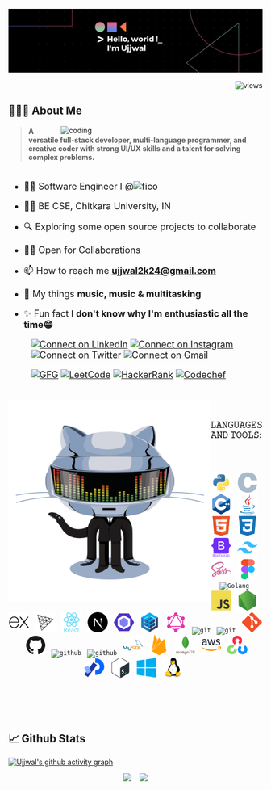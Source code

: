 ![banner](https://github.com/UjjwalSk/UjjwalSk/blob/main/src/banner.png?raw=true)
<div align="right">
 
 ![views](https://komarev.com/ghpvc/?username=UjjwalSk&color=blueviolet)
</div>
 
<h2>
🙋🏻‍♂️ About Me
</h2>

<div>
<!--  <img align="right" alt="coding" width="400" src="https://github.com/UjjwalSk/UjjwalSk/blob/main/src/yoga.png?raw=true"/> -->
 <img align="right" alt="coding" width="400" src="https://user-images.githubusercontent.com/101383635/198191581-35c5935a-ac37-4ee0-af05-1ba14e08f026.gif">
</div>

> #### A versatile full-stack developer, multi-language programmer, and creative coder with strong UI/UX skills and a talent for solving complex problems. 
<span style="font-size: 18px">
<p >

- 👨‍💻 Software Engineer I @<img src="https://www.fico.com/themes/custom/fico_general/assets/icons/fico-logo-blue.svg" alt="fico" width="40" height="40" style="margin-top:20px;"/>   
  
- 👨‍🎓 BE CSE, Chitkara University, IN

- 🔍 Exploring some open source projects to collaborate

- 🤝🏼 Open for Collaborations
 
-  📫 How to reach me **ujjwal2k24@gmail.com**
 
- 🙂 My things **music, music & multitasking**

- ✨ Fun fact **I don't know why I'm enthusiastic all the time😁**
 
 &nbsp;&nbsp;&nbsp;&nbsp;&nbsp;&nbsp;&nbsp;&nbsp;&nbsp;[![Connect on LinkedIn](https://img.shields.io/badge/LinkedIn-0077B5?style=for-the-badge&logo=linkedin&logoColor=white)](https://www.linkedin.com/in/ujjwalsk/)  [![Connect on Instagram](https://img.shields.io/badge/Instagram-E4405F?style=for-the-badge&logo=instagram&logoColor=white)](https://www.instagram.com/ujjwal2k04/)  
 &nbsp;&nbsp;&nbsp;&nbsp;&nbsp;&nbsp;&nbsp;&nbsp;&nbsp;[![Connect on Twitter](https://img.shields.io/badge/Twitter-1DA1F2?style=for-the-badge&logo=twitter&logoColor=white)](https://twitter.com/ujjwal2k24)  [![Connect on Gmail](https://img.shields.io/badge/Gmail-D14836?style=for-the-badge&logo=gmail&logoColor=white)](mailto:ujjwal2k24@gmail.com)
 
&nbsp;&nbsp;&nbsp;&nbsp;&nbsp;&nbsp;&nbsp;&nbsp;&nbsp;[![GFG](https://img.shields.io/badge/-geeksforgeeks-080704?style=for-the-badge&logo=geeksforgeeks)](https://auth.geeksforgeeks.org/user/neofetch/practice) [![LeetCode](https://img.shields.io/badge/LeetCode-000000?style=for-the-badge&logo=LeetCode&logoColor=#d16c06)](https://leetcode.com/ujsk07/)  [![HackerRank](https://img.shields.io/badge/-Hackerrank-2EC866?style=for-the-badge&logo=HackerRank&logoColor=white)](https://www.hackerrank.com/CoDeZ_0)  [![Codechef](https://img.shields.io/badge/-CodeChef-5B4638?style=for-the-badge&logo=CodeChef&logoColor=white)](https://www.codechef.com/users/ujju07)

 </p>
</span>
<div align='center'>

#

<a target="_blank"><img align="left" height="400" width="400" alt="𝙶𝙸𝙵" src="https://github.com/UjjwalSk/UjjwalSk/blob/main/github.gif?raw=true"></a>
<br/>

### **𝙻𝙰𝙽𝙶𝚄𝙰𝙶𝙴𝚂 𝙰𝙽𝙳 𝚃𝙾𝙾𝙻𝚂:**  
<br/>
<br/>
  
<code><img src="https://raw.githubusercontent.com/devicons/devicon/1119b9f84c0290e0f0b38982099a2bd027a48bf1/icons/python/python-original.svg" alt="python" width="40" height="40"/></code>&nbsp;&nbsp; 
<code><img src="https://raw.githubusercontent.com/devicons/devicon/1119b9f84c0290e0f0b38982099a2bd027a48bf1/icons/c/c-original.svg" alt="C" width="40" height="40"/></code>&nbsp;&nbsp;
<code><img src="https://raw.githubusercontent.com/devicons/devicon/1119b9f84c0290e0f0b38982099a2bd027a48bf1/icons/cplusplus/cplusplus-original.svg" alt="C++" width="40" height="40"/></code>&nbsp;&nbsp; 
<code><img src="https://raw.githubusercontent.com/devicons/devicon/1119b9f84c0290e0f0b38982099a2bd027a48bf1/icons/java/java-original.svg" alt="Java" width="40" height="40"/></code>&nbsp;&nbsp; 
<code><img src="https://raw.githubusercontent.com/devicons/devicon/1119b9f84c0290e0f0b38982099a2bd027a48bf1/icons/html5/html5-original.svg" alt="html5" height="40"/></code>&nbsp;&nbsp; 
<code><img src="https://raw.githubusercontent.com/devicons/devicon/1119b9f84c0290e0f0b38982099a2bd027a48bf1/icons/css3/css3-plain.svg" alt="css3" height="40"/></code>&nbsp;&nbsp; 
<code><img src="https://raw.githubusercontent.com/devicons/devicon/1119b9f84c0290e0f0b38982099a2bd027a48bf1/icons/bootstrap/bootstrap-plain-wordmark.svg" alt="bootstrap" height="40"/></code>&nbsp;&nbsp; 
 <code><img src="https://raw.githubusercontent.com/devicons/devicon/1119b9f84c0290e0f0b38982099a2bd027a48bf1/icons/tailwindcss/tailwindcss-plain.svg" alt="tailwind" width="40" height="40"/></code>&nbsp;&nbsp;
 <code><img src="https://raw.githubusercontent.com/devicons/devicon/1119b9f84c0290e0f0b38982099a2bd027a48bf1/icons/sass/sass-original.svg" alt="sass" width="40" height="40"/></code>&nbsp;&nbsp;
 <code><img src="https://raw.githubusercontent.com/devicons/devicon/1119b9f84c0290e0f0b38982099a2bd027a48bf1/icons/figma/figma-original.svg" alt="figma" width="40" height="40"/></code>&nbsp;&nbsp;
 <code><img src="https://cdn.jsdelivr.net/gh/devicons/devicon@latest/icons/go/go-original-wordmark.svg" alt="Golang" width="40" height="40"/></code>&nbsp;&nbsp; 
 <code><img src="https://raw.githubusercontent.com/devicons/devicon/1119b9f84c0290e0f0b38982099a2bd027a48bf1/icons/javascript/javascript-original.svg" alt="JavaScript" width="40" height="40"/></code>&nbsp;&nbsp;
 <code><img src="https://raw.githubusercontent.com/devicons/devicon/1119b9f84c0290e0f0b38982099a2bd027a48bf1/icons/nodejs/nodejs-original.svg" alt="nodeJS" width="40" height="40"/></code>&nbsp;&nbsp;
 <code><img src="https://raw.githubusercontent.com/devicons/devicon/1119b9f84c0290e0f0b38982099a2bd027a48bf1/icons/express/express-original.svg" alt="express" width="40" height="40"/></code>&nbsp;&nbsp;
 <code><img src="https://raw.githubusercontent.com/devicons/devicon/1119b9f84c0290e0f0b38982099a2bd027a48bf1/icons/threejs/threejs-original.svg" alt="express" width="40" height="40"/></code>&nbsp;&nbsp;
<code><img src="https://raw.githubusercontent.com/devicons/devicon/1119b9f84c0290e0f0b38982099a2bd027a48bf1/icons/react/react-original-wordmark.svg" alt="React" width="40" height="40"/></code>&nbsp;&nbsp; 
<code><img src="https://raw.githubusercontent.com/devicons/devicon/1119b9f84c0290e0f0b38982099a2bd027a48bf1/icons/nextjs/nextjs-original.svg" alt="Nextjs" width="40" height="40"/></code>&nbsp;&nbsp;
<code><img src="https://raw.githubusercontent.com/devicons/devicon/1119b9f84c0290e0f0b38982099a2bd027a48bf1/icons/eslint/eslint-original.svg" alt="eslint" width="40" height="40"/></code>&nbsp;&nbsp;
<code><img src="https://raw.githubusercontent.com/devicons/devicon/1119b9f84c0290e0f0b38982099a2bd027a48bf1/icons/sequelize/sequelize-original.svg" alt="sequelize" width="40" height="40"/></code>&nbsp;&nbsp;
<code><img src="https://raw.githubusercontent.com/devicons/devicon/1119b9f84c0290e0f0b38982099a2bd027a48bf1/icons/graphql/graphql-plain.svg" alt="graphQL" width="40" height="40"/></code>&nbsp;&nbsp;
<code><img src="https://cdn.jsdelivr.net/gh/devicons/devicon@latest/icons/docker/docker-original.svg" alt="git" width="40" height="40"/></code>&nbsp;&nbsp; 
<code><img src="https://cdn.jsdelivr.net/gh/devicons/devicon@latest/icons/kubernetes/kubernetes-original.svg" alt="git" width="40" height="40"/></code>&nbsp;&nbsp;
<code><img src="https://raw.githubusercontent.com/devicons/devicon/1119b9f84c0290e0f0b38982099a2bd027a48bf1/icons/git/git-original.svg" alt="git" width="40" height="40"/></code>&nbsp;&nbsp; 
<code><img src="https://raw.githubusercontent.com/devicons/devicon/1119b9f84c0290e0f0b38982099a2bd027a48bf1/icons/github/github-original.svg" alt="github" width="40" height="40"/></code>&nbsp;&nbsp; 
<code><img src="https://cdn.jsdelivr.net/gh/devicons/devicon@latest/icons/groovy/groovy-original.svg" alt="github" width="40" height="40"/></code>&nbsp;&nbsp; 
<code><img src="https://cdn.jsdelivr.net/gh/devicons/devicon/icons/jenkins/jenkins-original.svg" alt="github" width="40" height="40"/></code>&nbsp;&nbsp; 
<code><img src="https://raw.githubusercontent.com/devicons/devicon/1119b9f84c0290e0f0b38982099a2bd027a48bf1/icons/mysql/mysql-original-wordmark.svg" alt="mysql" width="40" height="40"/></code>&nbsp;&nbsp;
<code><img src="https://raw.githubusercontent.com/devicons/devicon/1119b9f84c0290e0f0b38982099a2bd027a48bf1/icons/firebase/firebase-plain.svg" alt="firebase" width="40" height="40"/></code>&nbsp;&nbsp;
<code><img src="https://raw.githubusercontent.com/devicons/devicon/1119b9f84c0290e0f0b38982099a2bd027a48bf1/icons/mongodb/mongodb-original-wordmark.svg" alt="mongodb" width="40" height="40"/></code>&nbsp;&nbsp;
<code><img src="https://raw.githubusercontent.com/devicons/devicon/1119b9f84c0290e0f0b38982099a2bd027a48bf1/icons/amazonwebservices/amazonwebservices-original.svg" alt="aws" width="40" height="40"/></code>&nbsp;&nbsp;
<code><img src="https://raw.githubusercontent.com/devicons/devicon/1119b9f84c0290e0f0b38982099a2bd027a48bf1/icons/opencv/opencv-original.svg" alt="opencv" width="40" height="40"/></code>&nbsp;&nbsp;
<code><img src="https://raw.githubusercontent.com/devicons/devicon/1119b9f84c0290e0f0b38982099a2bd027a48bf1/icons/processing/processing-original.svg" alt="processing" width="40" height="40"/></code>&nbsp;&nbsp;
<code><img src="https://raw.githubusercontent.com/devicons/devicon/1119b9f84c0290e0f0b38982099a2bd027a48bf1/icons/bash/bash-original.svg" alt="bash" width="40" height="40"/></code>&nbsp;&nbsp;
<code><img src="https://raw.githubusercontent.com/devicons/devicon/1119b9f84c0290e0f0b38982099a2bd027a48bf1/icons/windows8/windows8-original.svg" alt="Win11" width="40" height="40"/></code>&nbsp;&nbsp;
<code><img src="https://raw.githubusercontent.com/devicons/devicon/1119b9f84c0290e0f0b38982099a2bd027a48bf1/icons/linux/linux-original.svg" alt="Linux" width="40" height="40"/></code>&nbsp;&nbsp; 
<br/>

#

</div>
<br/><br/>

 <h2>📈 Github Stats</h2>

<p >

[![Ujjwal's github activity graph](https://github-readme-activity-graph.vercel.app/graph?username=ujjwalsk&bg_color=000000&color=ffffff&line=ffffff&point=1e00ff&area=true&hide_border=true)](https://github.com/ashutosh00710/github-readme-activity-graph)
<div align='center'>
 <img height="180em" src="https://github-readme-stats.vercel.app/api?username=UjjwalSk&show_icons=true&theme=algolia&include_all_commits=true&count_private=true"/>
 &nbsp;&nbsp;&nbsp;<img height="180em" src="https://streak-stats.demolab.com?user=UjjwalSk&theme=cobalt"/>
 <!--   <img height="180em" src="https://github-readme-stats.vercel.app/api/top-langs/?username=UjjwalSk&theme=algolia&hide=c%2B%2B&layout=compact"/> --> 
</div>
 

</p
